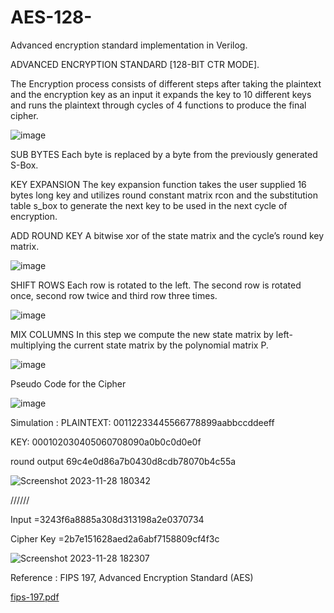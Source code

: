 # AES-128-
Advanced encryption standard implementation in Verilog.

ADVANCED ENCRYPTION STANDARD [128-BIT CTR MODE].

The Encryption process consists of different steps after taking the plaintext and the encryption key as an input it expands the key to 10 different keys and runs the plaintext through cycles of 4 functions to produce the final cipher.

![image](https://github.com/mohos455/AES-128-/assets/106884579/2b46e5a2-2919-4415-ad7d-5b431e3bfa39)

SUB BYTES
Each byte is replaced by a byte from the previously generated S-Box.

KEY EXPANSION
The key expansion function takes the user supplied 16 bytes long key and utilizes round constant matrix rcon and the substitution table s_box to generate the next key to be used in the next cycle of encryption.

ADD ROUND KEY
A bitwise xor of the state matrix and the cycle’s round key matrix.

![image](https://github.com/mohos455/AES-128-/assets/106884579/e20840d2-3c04-40d0-a80b-a133af4e0e6e)


SHIFT ROWS
Each row is rotated to the left. The second row is rotated once, second row twice and third row three times.

![image](https://github.com/mohos455/AES-128-/assets/106884579/16a36c56-91bb-4a8d-99e5-8ee2466c2f15)


MIX COLUMNS
In this step we compute the new state matrix by left-multiplying the current state matrix by the polynomial matrix P.

![image](https://github.com/mohos455/AES-128-/assets/106884579/2e5e14a8-e632-423e-a6d6-fddc52f1f867)

Pseudo Code for the Cipher

![image](https://github.com/mohos455/AES-128-/assets/106884579/77137291-4c37-476f-84ce-9a7f02b64ff9)

Simulation :
PLAINTEXT: 00112233445566778899aabbccddeeff

KEY: 000102030405060708090a0b0c0d0e0f

round output 69c4e0d86a7b0430d8cdb78070b4c55a

![Screenshot 2023-11-28 180342](https://github.com/mohos455/AES-128-/assets/106884579/41c00c6e-28bb-4b4f-b219-ffce74d9c2aa)


//////

Input =3243f6a8885a308d313198a2e0370734

Cipher Key =2b7e151628aed2a6abf7158809cf4f3c

![Screenshot 2023-11-28 182307](https://github.com/mohos455/AES-128-/assets/106884579/372658b7-c633-42b4-88bf-7183b834fcf6)


Reference :
FIPS 197, Advanced Encryption Standard (AES)

[fips-197.pdf](https://github.com/mohos455/AES-128-/files/13491310/fips-197.pdf) 






